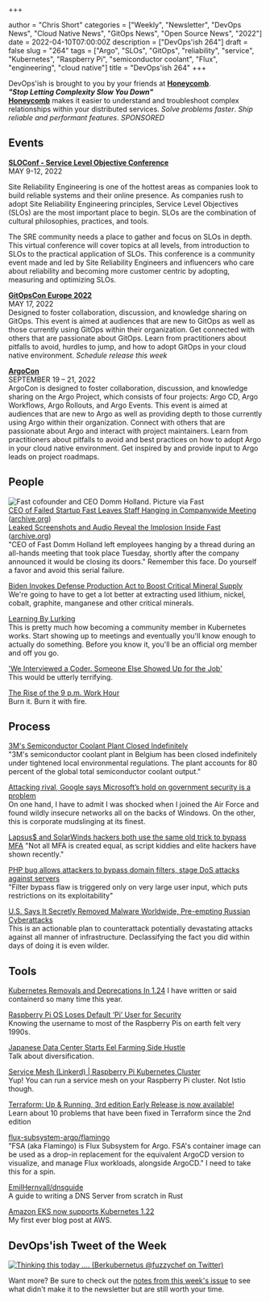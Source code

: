 +++

author = "Chris Short"
categories = ["Weekly", "Newsletter", "DevOps News", "Cloud Native News", "GitOps News", "Open Source News", "2022"]
date = 2022-04-10T07:00:00Z
description = ["DevOps'ish 264"]
draft = false
slug = "264"
tags = ["Argo", "SLOs", "GitOps", "reliability", "service", "Kubernetes", "Raspberry Pi", "semiconductor coolant", "Flux", "engineering", "cloud native"]
title = "DevOps'ish 264"
+++

DevOps'ish is brought to you by your friends at [**Honeycomb**](https://ui.honeycomb.io/signup?&utm_source=devopsish&utm_medium=newsletter&utm_campaign=ad&utm_content=product-signup).  
***"Stop Letting Complexity Slow You Down"***  
[**Honeycomb**](https://ui.honeycomb.io/signup?&utm_source=devopsish&utm_medium=newsletter&utm_campaign=ad&utm_content=product-signup) makes it easier to understand and troubleshoot complex relationships within your distributed services. *Solve problems faster*. *Ship reliable and performant features*. *SPONSORED*

## Events

[**SLOConf - Service Level Objective Conference**](https://www.sloconf.com/)  
MAY 9-12, 2022  

Site Reliability Engineering is one of the hottest areas as companies look to build reliable systems and their online presence. As companies rush to adopt Site Reliability Engineering principles, Service Level Objectives (SLOs) are the most important place to begin. SLOs are the combination of cultural philosophies, practices, and tools.

The SRE community needs a place to gather and focus on SLOs in depth. This virtual conference will cover topics at all levels, from introduction to SLOs to the practical application of SLOs. This conference is a community event made and led by Site Reliability Engineers and influencers who care about reliability and becoming more customer centric by adopting, measuring and optimizing SLOs.

[**GitOpsCon Europe 2022**](https://events.linuxfoundation.org/gitopscon-europe/?utm_source=newsletter&utm_medium=258&utm_campaign=devopsish)  
MAY 17, 2022  
Designed to foster collaboration, discussion, and knowledge sharing on GitOps. This event is aimed at audiences that are new to GitOps as well as those currently using GitOps within their organization. Get connected with others that are passionate about GitOps. Learn from practitioners about pitfalls to avoid, hurdles to jump, and how to adopt GitOps in your cloud native environment. *Schedule release this week*

[**ArgoCon**](https://events.linuxfoundation.org/argocon/)  
SEPTEMBER 19 – 21, 2022  
ArgoCon is designed to foster collaboration, discussion, and knowledge sharing on the Argo Project, which consists of four projects: Argo CD, Argo Workflows, Argo Rollouts, and Argo Events. This event is aimed at audiences that are new to Argo as well as providing depth to those currently using Argo within their organization. Connect with others that are passionate about Argo and interact with project maintainers. Learn from practitioners about pitfalls to avoid and best practices on how to adopt Argo in your cloud native environment. Get inspired by and provide input to Argo leads on project roadmaps.

## People

![Fast cofounder and CEO Domm Holland. Picture via Fast](https://shortcdn.com/devopsish/Fast-cofounder-and-CEO-Domm-Holland.webp)  
[CEO of Failed Startup Fast Leaves Staff Hanging in Companywide Meeting](https://www.businessinsider.com/ceo-of-failed-startup-fast-leaves-staff-hanging-companywide-meeting-2022-4) ([archive.org](https://web.archive.org/web/20220408100743/https://www.businessinsider.com/ceo-of-failed-startup-fast-leaves-staff-hanging-companywide-meeting-2022-4))  
[Leaked Screenshots and Audio Reveal the Implosion Inside Fast](https://www.businessinsider.com/leaked-screenshots-audio-stripe-fast-layoffs-2022-3) ([archive.org](https://web.archive.org/web/20220409102738/https://www.businessinsider.com/leaked-screenshots-audio-stripe-fast-layoffs-2022-3))  
"CEO of Fast Domm Holland left employees hanging by a thread during an all-hands meeting that took place Tuesday, shortly after the company announced it would be closing its doors." Remember this face. Do yourself a favor and avoid this serial failure.

[Biden Invokes Defense Production Act to Boost Critical Mineral Supply](https://www.nytimes.com/2022/03/31/business/economy/biden-minerals-defense-production-act.html)  
We're going to have to get a lot better at extracting used lithium, nickel, cobalt, graphite, manganese and other critical minerals.

[Learning By Lurking](https://www.netmeister.org/blog/learning-by-lurking.html)  
This is pretty much how becoming a community member in Kubernetes works. Start showing up to meetings and eventually you'll know enough to actually do something. Before you know it, you'll be an official org member and off you go.

['We Interviewed a Coder. Someone Else Showed Up for the Job'](https://thenewstack.io/we-interviewed-a-coder-someone-else-showed-up-for-the-job/)  
This would be utterly terrifying.

[The Rise of the 9 p.m. Work Hour](https://www.theatlantic.com/newsletters/archive/2022/04/triple-peak-day-work-from-home/629457/)  
Burn it. Burn it with fire.

## Process

[3M's Semiconductor Coolant Plant Closed Indefinitely](http://www.businesskorea.co.kr/news/articleView.html?idxno=90116)  
"3M's semiconductor coolant plant in Belgium has been closed indefinitely under tightened local environmental regulations. The plant accounts for 80 percent of the global total semiconductor coolant output."

[Attacking rival, Google says Microsoft’s hold on government security is a problem](https://www.nbcnews.com/tech/security/attacking-rival-google-says-microsofts-hold-government-security-proble-rcna22159)  
On one hand, I have to admit I was shocked when I joined the Air Force and found wildly insecure networks all on the backs of Windows. On the other, this is corporate mudslinging at its finest.

[Lapsus$ and SolarWinds hackers both use the same old trick to bypass MFA](https://arstechnica.com/information-technology/2022/03/lapsus-and-solar-winds-hackers-both-use-the-same-old-trick-to-bypass-mfa/)
"Not all MFA is created equal, as script kiddies and elite hackers have shown recently."

[PHP bug allows attackers to bypass domain filters, stage DoS attacks against servers](https://portswigger.net/daily-swig/php-bug-allows-attackers-to-bypass-domain-filters-stage-dos-attacks-against-servers)  
"Filter bypass flaw is triggered only on very large user input, which puts restrictions on its exploitability"

[U.S. Says It Secretly Removed Malware Worldwide, Pre-empting Russian Cyberattacks](https://www.nytimes.com/2022/04/06/us/politics/us-russia-malware-cyberattacks.html)  
This is an actionable plan to counterattack potentially devastating attacks against all manner of infrastructure. Declassifying the fact you did within days of doing it is even wilder.

## Tools

[Kubernetes Removals and Deprecations In 1.24](https://kubernetes.io/blog/2022/04/07/upcoming-changes-in-kubernetes-1-24/)
I have written or said containerd so many time this year.

[Raspberry Pi OS Loses Default ‘Pi’ User for Security](https://www.tomshardware.com/news/raspberry-pi-default-username-removed)  
Knowing the username to most of the Raspberry Pis on earth felt very 1990s.

[Japanese Data Center Starts Eel Farming Side Hustle](https://www.tomshardware.com/news/japanese-data-center-starts-eel-farming-side-hustle)  
Talk about diversification.

[Service Mesh (Linkerd) | Raspberry Pi Kubernetes Cluster](https://picluster.ricsanfre.com/docs/service-mesh/)  
Yup! You can run a service mesh on your Raspberry Pi cluster. Not Istio though.

[Terraform: Up & Running, 3rd edition Early Release is now available!](https://blog.gruntwork.io/terraform-up-running-3rd-edition-early-release-is-now-available-4efd0eb2ce0a)  
Learn about 10 problems that have been fixed in Terraform since the 2nd edition

[flux-subsystem-argo/flamingo](https://github.com/flux-subsystem-argo/flamingo)  
"FSA (aka Flamingo) is Flux Subsystem for Argo. FSA's container image can be used as a drop-in replacement for the equivalent ArgoCD version to visualize, and manage Flux workloads, alongside ArgoCD." I need to take this for a spin.

[EmilHernvall/dnsguide](https://github.com/EmilHernvall/dnsguide)  
A guide to writing a DNS Server from scratch in Rust

[Amazon EKS now supports Kubernetes 1.22](https://aws.amazon.com/blogs/containers/amazon-eks-now-supports-kubernetes-1-22/)  
My first ever blog post at AWS.

## DevOps'ish Tweet of the Week

[![Thinking this today .... (Berkubernetus @fuzzychef on Twitter)](https://shortcdn.com/devopsish/264-devopsish-tweet-of-the-week.webp)](https://twitter.com/fuzzychef/status/1512137902477627423)

Want more? Be sure to check out the [notes from this week's issue](https://devopsish.com/264/notes/) to see what didn't make it to the newsletter but are still worth your time.

